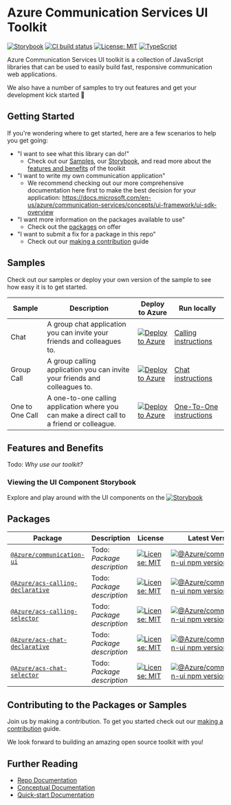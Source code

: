 # Azure Communication Services UI Toolkit

[![Storybook](https://raw.githubusercontent.com/storybooks/brand/master/badge/badge-storybook.svg)](https://azure.github.io/communication-ui-sdk)
[![CI build status](https://github.com/Azure/communication-ui-sdk/workflows/CI/badge.svg?branch=main)](https://github.com/Azure/communication-ui-sdk/actions/workflows/ci.yml?query=branch%3Amain)
[![License: MIT](https://img.shields.io/badge/License-MIT-yellow.svg)](https://opensource.org/licenses/MIT)
[![TypeScript](https://img.shields.io/badge/%3C%2F%3E-TypeScript-%230074c1.svg)](https://www.typescriptlang.org/)

Azure Communication Services UI toolkit is a collection of JavaScript libraries that can be used to easily build fast, responsive communication web applications.

We also have a number of samples to try out features and get your development kick started 🚀

## Getting Started

If you're wondering where to get started, here are a few scenarios to help you get going:

* "I want to see what this library can do!"
  * Check out our [Samples](#samples), our [Storybook](https://azure.github.io/communication-ui-sdk), and read more about the [features and benefits](#features-and-benefits) of the toolkit
* "I want to write my own communication application"
  * We recommend checking out our more comprehensive documentation here first to make the best decision for your application: <https://docs.microsoft.com/en-us/azure/communication-services/concepts/ui-framework/ui-sdk-overview>
* "I want more information on the packages available to use"
  * Check out the [packages](#packages) on offer
* "I want to submit a fix for a package in this repo"
  * Check out our [making a contribution](<./docs/contributing-guide/1. getting-set-up.md>) guide

## Samples

Check out our samples or deploy your own version of the sample to see how easy it is to get started.

Sample | Description | Deploy to Azure | Run locally
------ | ----------- | ------ | ---------- |
Chat | A group chat application you can invite your friends and colleagues to. | [![Deploy to Azure](https://aka.ms/deploytoazurebutton)](https://portal.azure.com/#create/Microsoft.Template/uri/https%3A%2F%2Fraw.githubusercontent.com%2FAzure-Samples%2Fcommunication-services-web-calling-hero%2Fmain%2Fdeploy%2Fazuredeploy.json) | [Calling instructions](./samples/Chat/README.md)
Group Call | A group calling application you can invite your friends and colleagues to. | [![Deploy to Azure](https://aka.ms/deploytoazurebutton)](https://portal.azure.com/#create/Microsoft.Template/uri/https%3A%2F%2Fraw.githubusercontent.com%2FAzure-Samples%2Fcommunication-services-web-calling-hero%2Fmain%2Fdeploy%2Fazuredeploy.json) | [Chat instructions](./samples/Calling/README.md)
One to One Call | A one-to-one calling application where you can make a direct call to a friend or colleague. | [![Deploy to Azure](https://aka.ms/deploytoazurebutton)](https://portal.azure.com/#create/Microsoft.Template/uri/https%3A%2F%2Fraw.githubusercontent.com%2FAzure-Samples%2Fcommunication-services-web-calling-hero%2Fmain%2Fdeploy%2Fazuredeploy.json) | [One-To-One instructions](./samples/OneToOne/README.md)

## Features and Benefits

Todo: _Why use our toolkit?_

### Viewing the UI Component Storybook

Explore and play around with the UI components on the [![Storybook](https://raw.githubusercontent.com/storybooks/brand/master/badge/badge-storybook.svg)](https://azure.github.io/communication-ui-sdk)

## Packages

Package | Description | License | Latest Version
------- | ----------- | ------- | --------------
[`@Azure/communication-ui`](packages/communication-ui/README.md) | Todo: _Package description_ | [![License: MIT](https://img.shields.io/badge/License-MIT-yellow.svg)](https://opensource.org/licenses/MIT) | [![@Azure/communication-ui npm version](https://badge.fury.io/js/UPDATE-WHEN-RELEASED.svg)](https://www.npmjs.com/)
[`@Azure/acs-calling-declarative`](packages/acs-calling-declarative/README.md) | Todo: _Package description_ | [![License: MIT](https://img.shields.io/badge/License-MIT-yellow.svg)](https://opensource.org/licenses/MIT) | [![@Azure/communication-ui npm version](https://badge.fury.io/js/%UPDATE-WHEN-RELEASED.svg)](https://www.npmjs.com/)
[`@Azure/acs-calling-selector`](packages/acs-calling-selector/README.md) | Todo: _Package description_ | [![License: MIT](https://img.shields.io/badge/License-MIT-yellow.svg)](https://opensource.org/licenses/MIT) | [![@Azure/communication-ui npm version](https://badge.fury.io/js/UPDATE-WHEN-RELEASED.svg)](https://www.npmjs.com/)
[`@Azure/acs-chat-declarative`](packages/acs-chat-declarative/README.md) | Todo: _Package description_ | [![License: MIT](https://img.shields.io/badge/License-MIT-yellow.svg)](https://opensource.org/licenses/MIT) | [![@Azure/communication-ui npm version](https://badge.fury.io/js/UPDATE-WHEN-RELEASED.svg)](https://www.npmjs.com/)
[`@Azure/acs-chat-selector`](packages/acs-chat-selector/README.md) | Todo: _Package description_ | [![License: MIT](https://img.shields.io/badge/License-MIT-yellow.svg)](https://opensource.org/licenses/MIT) | [![@Azure/communication-ui npm version](https://badge.fury.io/js/UPDATE-WHEN-RELEASED.svg)](https://www.npmjs.com/)

## Contributing to the Packages or Samples

Join us by making a contribution. To get you started check out our [making a contribution](<./docs/contributing-guide/1. getting-set-up.md>) guide.

We look forward to building an amazing open source toolkit with you!

## Further Reading

* [Repo Documentation](./docs/README.md)
* [Conceptual Documentation](https://docs.microsoft.com/en-us/azure/communication-services/concepts/ui-framework/ui-sdk-overview)
* [Quick-start Documentation](https://docs.microsoft.com/en-us/azure/communication-services/quickstarts/ui-framework/getting-started-with-components)
